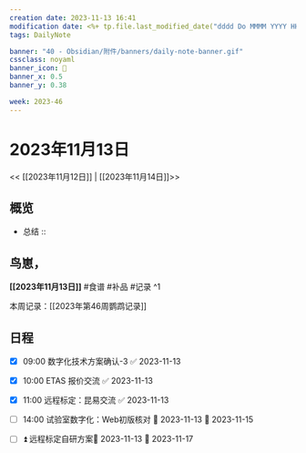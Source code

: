 ```yaml
---
creation date: 2023-11-13 16:41
modification date: <%+ tp.file.last_modified_date("dddd Do MMMM YYYY HH:mm:ss") %>
tags: DailyNote

banner: "40 - Obsidian/附件/banners/daily-note-banner.gif"
cssclass: noyaml
banner_icon: 💌
banner_x: 0.5
banner_y: 0.38

week: 2023-46
---
```


# 2023年11月13日

<< [[2023年11月12日]] | [[2023年11月14日]]>>


## 概览
- 总结 :: 
## 鸟崽，
**[[2023年11月13日]]**
#食谱 
#补品 
#记录 
^1

本周记录：[[2023年第46周鹦鹉记录]]

## 日程

- [x] 09:00  数字化技术方案确认-3 ✅ 2023-11-13

- [x] 10:00 ETAS 报价交流 ✅ 2023-11-13

- [x] 11:00 远程标定：昆易交流 ✅ 2023-11-13

- [ ] 14:00 试验室数字化：Web初版核对 🛫 2023-11-13 📅 2023-11-15
- [ ] ⏫ 远程标定自研方案🛫 2023-11-13 📅 2023-11-17 
